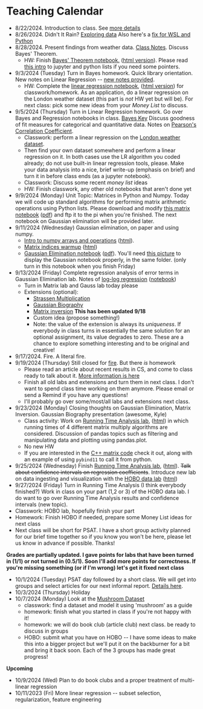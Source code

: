 # Teaching Calendar

- 8/22/2024. Introduction to class. See [more details](lessons/hw01.md)
- 8/26/2024. Didn't It Rain? [Exploring data](lessons/hw02.md) Also here's a [fix for WSL and Python](lessons/wsl.md)
- 8/28/2024. Present findings from weather data. [Class Notes](lessons/cw03.md). Discuss Bayes' Theorem.
	- HW: Finish [Bayes' Theorem notebook.](lessons/Bayes_Theorem_Student.ipynb) ([html version](./lessons/Bayes_Theorem_Student.html)). Please read [this intro](lessons/jupyter-python-intro.md) to jupyter and python lists if you need some pointers.
- 9/3/2024 (Tuesday) Turn in Bayes homework. Quick library orientation. New notes on Linear Regression -- [new notes provided](./lessons/Linear_regression_derivation.pdf).
	- HW: Complete the [linear regression notebook](./lessons/least-squares-01.ipynb), ([html version](./lessons/least-squares-01.html)) for classwork/homework. As an application, do a linear regression on the London weather dataset (this part is *not* HW yet but will be). For next class: pick some new ideas from your *Money List* to discuss.
- 9/5/2024 (Thursday) Turn in Linear Regression homework. Go over Bayes and Regression notebooks in class. [Bayes Key](lessons/Bayes_Theorem_Key.html) Discuss goodness of fit measures for categorical and quantitative data. Notes on [Pearson's Correlation Coefficient](./lessons/Correlation_Coefficient.pdf).
	- Classwork: perform a linear regression on the [London weather dataset](./data/london_weather.csv).
	- Then find your own dataset somewhere and perform a linear regression on it. In both cases use the LR algorithm you coded already; do not use built-in linear regression tools, please. Make your data analysis into a nice, brief write-up (emphasis on brief) and turn it in before class ends (as a jupyter notebook).
	- Classwork: Discuss some recent *money list* ideas
	- HW: Finish classwork, any other old notebooks that aren't done yet
- 9/9/2024 (Monday) Unit Topic: Matrices in Python and Numpy. Today we will code up standard algorithms for performing matrix arithmetic operations using Python lists. Please download and modify [this matrix notebook](./lessons/Matrices-student.ipynb) ([pdf](./lessons/Matrices-student.pdf)) and ftp it to the pi when you're finished. The next notebook on Gaussian elimination will be provided later.
- 9/11/2024 (Wednesday)  Gaussian elimination, on paper and using numpy.
	- [Intro to numpy arrays and operations](./lessons/Intro_to_Matrices_in_NumPy.ipynb) ([html](./lessons/Intro_to_Matrices_in_NumPy.html)).
	- [Matrix indices warmup](./lessons/Matrices_Index_Warmup-Student.ipynb) ([html](./lessons/Matrices_Index_Warmup-Student.html))
	- [Gaussian Elimination notebook](./lessons/Gaussian_Elimination-student.ipynb) ([pdf](./lessons/Gaussian_Elimination-student.pdf)). You'll need [this picture](./lessons/error-scatterplot.png) to display the Gaussian notebook properly, in the same folder. (only turn in this notebook when you finish Friday)
- 9/13/2024 (Friday) Complete regression analysis of error terms in Gaussian Elimination lab. Notes of [log-log regression](./lessons/LogLogRegression.html) ([notebook](./lessons/LogLogRegression.ipynb))
	- Turn in Matrix lab and Gauss lab today please
	- Extensions (optional):
		- [Strassen Multiplication](./lessons/Strassen-Lab.pdf)
		- [Gaussian Biography](./lessons/Gauss.pdf)
		- [Matrix inversion](./lessons/inversion.pdf) **This has been updated 9/18**
		- Custom idea (propose something!)
		- Note: the value of the extension is always its *uniqueness*. If everybody in class turns in essentially the same solution for an optional assignment, its value degrades to zero. These are a chance to explore something interesting and to be original and creative!
- 9/17/2024. Fire. A literal fire.
- 9/19/2024 (Thursday) Still closed for [fire](https://www.youtube.com/watch?v=XchwE9zVdnw). But there *is* homework
	- Please read an article about recent results in CS, and come to class ready to talk about it. [More information is here](./lessons/reading.md)
	- Finish all old labs and extensions and turn them in next class. I don't want to spend class time working on them anymore. Please email or send a Remind if you have any questions!
	- I'll probably go over some/most/all labs and extensions next class.
- 9/23/2024 (Monday) Closing thoughts on Gaussian Elimination, Matrix Inversion. Gaussian Biography presentation (awesome, Kyle)
	- Class activity: Work on [Running Time Analysis lab](./lessons/Running_Time_Analysis.ipynb), ([html](./lessons/Running_Time_Analysis.html)) in which running times of 4 different matrix multiply algorithms are considered. Discussion of pandas topics such as filtering and manipulating data and plotting using pandas.plot.
	- No new HW
	- If you are interested in the [C++ matrix code](./lessons/matrices.cpp) check it out, along with an example of using `pybind11` to call it from python.
- 9/25/2024 (Wednesday) Finish [Running Time Analysis lab](./lessons/Running_Time_Analysis.ipynb), ([html](./lessons/Running_Time_Analysis.html)). ~~Talk about confidence intervals on regression coefficients~~. Introduce new lab on data ingesting and visualization with the [HOBO data lab](./lessons/Hobo_Student.ipynb) ([html](./lessons/Hobo_Student.html))
- 9/27/2024 (Friday) Turn in Running Time Analysis (I think everybody finished?) Work in class on your part (1,2 or 3) of the HOBO data lab. I do want to go over Running Time Analysis results and confidence intervals (new topic).
- Classwork: HOBO lab, hopefully finish your part
- Homework: Finish HOBO if needed, prepare some Money List ideas for next class
- Next class will be short for PSAT. I have a short group activity planned for our brief time together so if you know you won't be here, please let us know in advance if possible. Thanks!

**Grades are partially updated. I gave points for labs that have been turned in (1/1) or not turned in (0.5/1). Soon I'll add more points for correctness. If you're missing something (or if I'm wrong) let's get it fixed next class**

- 10/1/2024 (Tuesday) PSAT day followed by a short class. We will get into groups and select articles for our next informal report. [Details here](./lessons/ML_Book_Club.md).
- 10/3/2024 (Thursday) Holiday
- 10/7/2024 (Monday) Look at the [Mushroom Dataset](./lessons/mushroom_student.ipynb)
  - classwork: find a dataset and model it using 'mushroom' as a guide
  - homework: finish what you started in class if you're not happy with it!
  - homework: we will do book club (article club) next class. be ready to discuss in groups
  - HOBO: submit what you have on HOBO -- I have some ideas to make this into a bigger project but we'll put it on the backburner for a bit and bring it back soon. Each of the 3 groups has made great progress!

**Upcoming**
- 10/9/2024 (Wed) Plan to do book clubs and a proper treatment of multi-linear regression
- 10/11/2023 (Fri) More linear regression -- subset selection, regularization, feature engineering